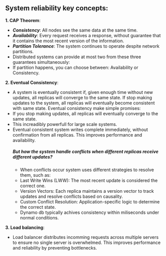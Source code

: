 ## System reliability key concepts: 

**1. CAP Theorem**:
   - ***Consistency***: All nodes see the same data at the same time.
   - ***Availability***: Every request receives a response, without guarantee that it contains the most recent version of the information.
   - ***Partition Tolerance***: The system continues to operate despite network partitions.
   -  Distributed systems can provide at most two from these three guarantees simultaneously: 
   -  If partition happens, you can choose between: Availability or Consistency.
  
**2. Eventual Consistency**:
   - A system is eventually consistent if, given enough time without new updates, all replicas will converge to the same state. If stop making updates to the system, all replicas will eventually become consistent with same state.
Eventual consistency make simple promises:
   - If you stop making updates, all replicas will eventually converge to the same state.
   - This increadibly powerfull for large scale systems.
   - Eventual consistent system writes complete immediately, without confirmation from all replicas. This improves performance and availability. 
        ##### But how the system handle conflicts when different replicas receive different updates?
       -  When conflicts occur system uses different strategies to resolve them, such as:
       - Last Write Wins (LWW): The most recent update is considered the correct one.
       - Version Vectors: Each replica maintains a version vector to track updates and resolve conflicts based on causality.
       - Custom Conflict Resolution: Application-specific logic to determine the correct state.
       - Dynamo db typically achives consistency within miliseconds under normal conditions.

**3. Load balancing**:
   - Load balancer distributes incomming requests across multiple servers to ensure no single server is overwhelmed. This improves performance and reliability by preventing bottlenecks.

